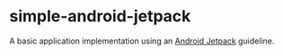# simple-android-jetpack

A basic application implementation using an [Android Jetpack](https://developer.android.com/jetpack/?) guideline.
